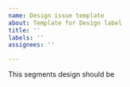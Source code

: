 ```yaml
---
name: Design issue template
about: Template for Design label
title: ''
labels: ''
assignees: ''

---
```


This segments design should be
